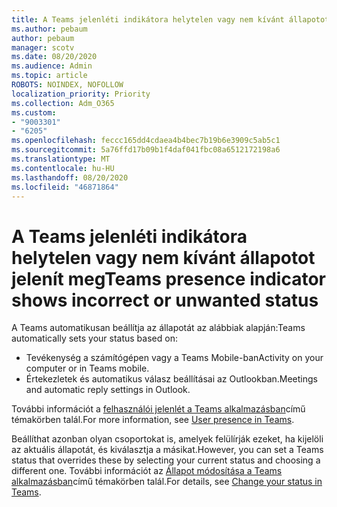 ```yaml
---
title: A Teams jelenléti indikátora helytelen vagy nem kívánt állapotot jelenít meg
ms.author: pebaum
author: pebaum
manager: scotv
ms.date: 08/20/2020
ms.audience: Admin
ms.topic: article
ROBOTS: NOINDEX, NOFOLLOW
localization_priority: Priority
ms.collection: Adm_O365
ms.custom:
- "9003301"
- "6205"
ms.openlocfilehash: feccc165dd4cdaea4b4bec7b19b6e3909c5ab5c1
ms.sourcegitcommit: 5a76ffd17b09b1f4daf041fbc08a6512172198a6
ms.translationtype: MT
ms.contentlocale: hu-HU
ms.lasthandoff: 08/20/2020
ms.locfileid: "46871864"
---
```

# <a name="teams-presence-indicator-shows-incorrect-or-unwanted-status"></a><span data-ttu-id="68382-102">A Teams jelenléti indikátora helytelen vagy nem kívánt állapotot jelenít meg</span><span class="sxs-lookup"><span data-stu-id="68382-102">Teams presence indicator shows incorrect or unwanted status</span></span>

<span data-ttu-id="68382-103">A Teams automatikusan beállítja az állapotát az alábbiak alapján:</span><span class="sxs-lookup"><span data-stu-id="68382-103">Teams automatically sets your status based on:</span></span>

- <span data-ttu-id="68382-104">Tevékenység a számítógépen vagy a Teams Mobile-ban</span><span class="sxs-lookup"><span data-stu-id="68382-104">Activity on your computer or in Teams mobile.</span></span>
- <span data-ttu-id="68382-105">Értekezletek és automatikus válasz beállításai az Outlookban.</span><span class="sxs-lookup"><span data-stu-id="68382-105">Meetings and automatic reply settings in Outlook.</span></span>

<span data-ttu-id="68382-106">További információt a [felhasználói jelenlét a Teams alkalmazásban](https://docs.microsoft.com/microsoftteams/presence-admins)című témakörben talál.</span><span class="sxs-lookup"><span data-stu-id="68382-106">For more information, see [User presence in Teams](https://docs.microsoft.com/microsoftteams/presence-admins).</span></span>  

<span data-ttu-id="68382-107">Beállíthat azonban olyan csoportokat is, amelyek felülírják ezeket, ha kijelöli az aktuális állapotát, és kiválasztja a másikat.</span><span class="sxs-lookup"><span data-stu-id="68382-107">However, you can set a Teams status that overrides these by selecting your current status and choosing a different one.</span></span> <span data-ttu-id="68382-108">További információt az [Állapot módosítása a Teams alkalmazásban](https://support.microsoft.com/office/change-your-status-in-teams-ce36ed14-6bc9-4775-a33e-6629ba4ff78e)című témakörben talál.</span><span class="sxs-lookup"><span data-stu-id="68382-108">For details, see [Change your status in Teams](https://support.microsoft.com/office/change-your-status-in-teams-ce36ed14-6bc9-4775-a33e-6629ba4ff78e).</span></span>